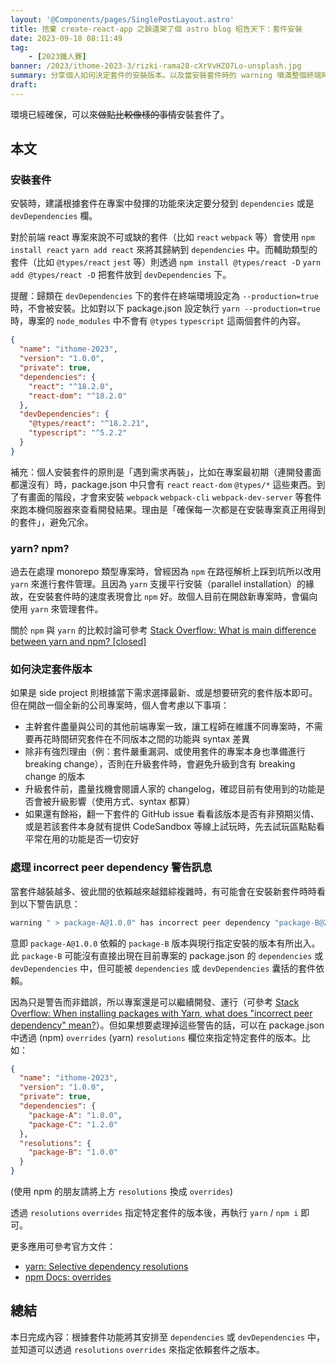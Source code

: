 ```yaml
---
layout: '@Components/pages/SinglePostLayout.astro'
title: 捨棄 create-react-app 之餘還架了個 astro blog 昭告天下：套件安裝
date: 2023-09-18 08:11:49
tag:
	- [2023鐵人賽]
banner: /2023/ithome-2023-3/rizki-rama28-cXrVvHZO7Lo-unsplash.jpg
summary: 分享個人如何決定套件的安裝版本。以及當安裝套件時的 warning 噴滿整個終端時，除了無視、還可以透過 overrides/resolutions 來嘗試解決掉這些警告。
draft:
---
```


環境已經確保，可以來~~做點比較像樣的事情~~安裝套件了。

## 本文

### 安裝套件

安裝時，建議根據套件在專案中發揮的功能來決定要分發到 `dependencies` 或是 `devDependencies` 欄。

對於前端 react 專案來說不可或缺的套件（比如 `react` `webpack` 等）會使用 `npm install react` `yarn add react` 來將其歸納到 `dependencies` 中。而輔助類型的套件（比如 `@types/react` `jest` 等）則透過 `npm install @types/react -D` `yarn add @types/react -D` 把套件放到 `devDependencies` 下。

提醒：歸類在 `devDependencies` 下的套件在終端環境設定為 `--production=true` 時，不會被安裝。比如對以下 package.json 設定執行 `yarn --production=true` 時，專案的 `node_modules` 中不會有 `@types` `typescript` 這兩個套件的內容。

```json
{
  "name": "ithome-2023",
  "version": "1.0.0",
  "private": true,
  "dependencies": {
    "react": "^18.2.0",
    "react-dom": "^18.2.0"
  },
  "devDependencies": {
    "@types/react": "^18.2.21",
    "typescript": "^5.2.2"
  }
}
```

補充：個人安裝套件的原則是「遇到需求再裝」，比如在專案最初期（連開發畫面都還沒有）時，package.json 中只會有 `react` `react-dom` `@types/*` 這些東西。到了有畫面的階段，才會來安裝 `webpack` `webpack-cli` `webpack-dev-server` 等套件來跑本機伺服器來查看開發結果。理由是「確保每一次都是在安裝專案真正用得到的套件」，避免冗余。

### yarn? npm?

過去在處理 monorepo 類型專案時，曾經因為 `npm` 在路徑解析上踩到坑所以改用 `yarn` 來進行套件管理。且因為 `yarn` 支援平行安裝（parallel installation）的緣故，在安裝套件時的速度表現會比 `npm` 好。故個人目前在開啟新專案時，會偏向使用 `yarn` 來管理套件。

關於 `npm` 與 `yarn` 的比較討論可參考 [Stack Overflow: What is main difference between yarn and npm? [closed]](https://stackoverflow.com/questions/50278553/what-is-main-difference-between-yarn-and-npm)

### 如何決定套件版本

如果是 side project 則根據當下需求選擇最新、或是想要研究的套件版本即可。但在開啟一個全新的公司專案時，個人會考慮以下事項：

- 主幹套件盡量與公司的其他前端專案一致，讓工程師在維護不同專案時，不需要再花時間研究套件在不同版本之間的功能與 syntax 差異
- 除非有強烈理由（例：套件嚴重漏洞、或使用套件的專案本身也準備進行 breaking change），否則在升級套件時，會避免升級到含有 breaking change 的版本
- 升級套件前，盡量找機會閱讀人家的 changelog，確認目前有使用到的功能是否會被升級影響（使用方式、syntax 都算）
- 如果還有餘裕，翻一下套件的 GitHub issue 看看該版本是否有非預期災情、或是若該套件本身就有提供 CodeSandbox 等線上試玩時，先去試玩區點點看平常在用的功能是否一切安好

### 處理 incorrect peer dependency 警告訊息

當套件越裝越多、彼此間的依賴越來越錯綜複雜時，有可能會在安裝新套件時時看到以下警告訊息：

```bash
warning " > package-A@1.0.0" has incorrect peer dependency "package-B@2.0.0".
```

意即 `package-A@1.0.0` 依賴的 `package-B` 版本與現行指定安裝的版本有所出入。此 `package-B` 可能沒有直接出現在目前專案的 package.json 的 `dependencies` 或 `devDependencies` 中，但可能被 `dependencies` 或 `devDependencies` 囊括的套件依賴。

因為只是警告而非錯誤，所以專案還是可以繼續開發、運行（可參考 [Stack Overflow: When installing packages with Yarn, what does "incorrect peer dependency" mean?](https://stackoverflow.com/questions/42361942/when-installing-packages-with-yarn-what-does-incorrect-peer-dependency-mean)）。但如果想要處理掉這些警告的話，可以在 package.json 中透過 (npm) `overrides` (yarn) `resolutions` 欄位來指定特定套件的版本。比如：

```json
{
  "name": "ithome-2023",
  "version": "1.0.0",
  "private": true,
  "dependencies": {
    "package-A": "1.0.0",
    "package-C": "1.2.0"
  },
  "resolutions": {
    "package-B": "1.0.0"
  }
}
```

(使用 npm 的朋友請將上方 `resolutions` 換成 `overrides`)

透過 `resolutions` `overrides` 指定特定套件的版本後，再執行 `yarn` / `npm i` 即可。

更多應用可參考官方文件：

- [yarn: Selective dependency resolutions](https://classic.yarnpkg.com/lang/en/docs/selective-version-resolutions/)
- [npm Docs: overrides](https://docs.npmjs.com/cli/v9/configuring-npm/package-json?v=true#overrides)

## 總結

本日完成內容：根據套件功能將其安排至 `dependencies` 或 `devDependencies` 中，並知道可以透過 `resolutions` `overrides` 來指定依賴套件之版本。
